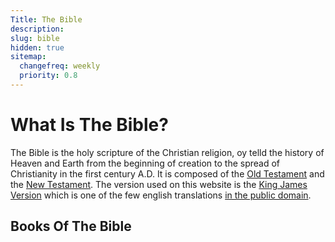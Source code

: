 ```yaml
---
Title: The Bible
description: 
slug: bible
hidden: true
sitemap:
  changefreq: weekly
  priority: 0.8
---
```

# What Is The Bible?
The Bible is the holy scripture of the Christian religion, oy telld the history of Heaven and Earth from the beginning of creation to the spread of Christianity in the first century A.D. It is composed of the [Old Testament](/tags/old-testament) and the [New Testament](/tags/new-testament). The version used on this website is the [King James Version](https://www.history.com/news/king-james-bible-most-popular) which is one of the few english translations [in the public domain](https://inspiringtips.com/which-bible-versions-are-in-the-public-domain/).

## Books Of The Bible